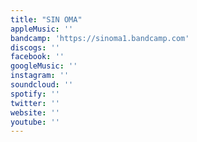 ```yaml
---
title: "SIN OMA"
appleMusic: ''
bandcamp: 'https://sinoma1.bandcamp.com'
discogs: ''
facebook: ''
googleMusic: ''
instagram: ''
soundcloud: ''
spotify: ''
twitter: ''
website: ''
youtube: ''
---
```

